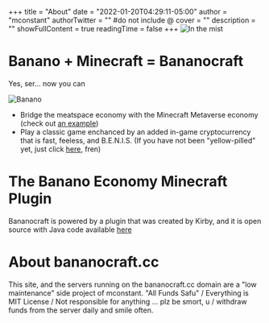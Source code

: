 +++
title = "About"
date = "2022-01-20T04:29:11-05:00"
author = "mconstant"
authorTwitter = "" #do not include @
cover = ""
description = ""
showFullContent = true
readingTime = false
+++
![In the mist](/bananocraftstrip.png)

# Banano + Minecraft = Bananocraft

Yes, ser... now you can

![Banano](/banano.png)
- Bridge the meatspace economy with the Minecraft Metaverse economy (check out [an example](https://www.youtube.com/watch?v=KR-cTu4XxLY))
- Play a classic game enchanced by an added in-game cryptocurrency that is fast, feeless, and B.E.N.I.S. (If you have not been "yellow-pilled" yet, just click [here](https://banano.cc/yellowpaper/), fren)

# The Banano Economy Minecraft Plugin
Bananocraft is powered by a plugin that was created by Kirby, and it is open source with Java code available [here](https://github.com/Kirby1997/BananoCraft)

# About bananocraft.cc
This site, and the servers running on the bananocraft.cc domain are a "low maintenance" side project of mconstant. "All Funds Safu" / Everything is MIT License / Not responsible for anything ... plz be smort, u / withdraw funds from the server daily and smile often.